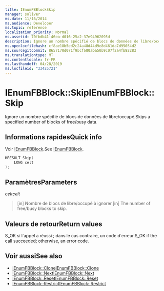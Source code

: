```yaml
---
title: IEnumFBBlockSkip
manager: soliver
ms.date: 11/16/2014
ms.audience: Developer
ms.topic: reference
localization_priority: Normal
ms.assetid: 70fbdb41-46ea-d016-25a2-37e94962095d
description: Ignore un nombre spécifié de blocs de données de libre/occupé.
ms.openlocfilehash: cf8ae18b5ed2c24a48d44d9e8d461da7d95054d2
ms.sourcegitcommit: 8657170d071f9bcf680aba50b9c07f2a4fb82283
ms.translationtype: MT
ms.contentlocale: fr-FR
ms.lasthandoff: 04/28/2019
ms.locfileid: "33425721"
---
```

# <a name="ienumfbblockskip"></a><span data-ttu-id="0f800-103">IEnumFBBlock::Skip</span><span class="sxs-lookup"><span data-stu-id="0f800-103">IEnumFBBlock::Skip</span></span>

<span data-ttu-id="0f800-104">Ignore un nombre spécifié de blocs de données de libre/occupé.</span><span class="sxs-lookup"><span data-stu-id="0f800-104">Skips a specified number of blocks of free/busy data.</span></span>
  
## <a name="quick-info"></a><span data-ttu-id="0f800-105">Informations rapides</span><span class="sxs-lookup"><span data-stu-id="0f800-105">Quick info</span></span>

<span data-ttu-id="0f800-106">Voir [IEnumFBBlock](ienumfbblock.md).</span><span class="sxs-lookup"><span data-stu-id="0f800-106">See [IEnumFBBlock](ienumfbblock.md).</span></span>
  
```cpp
HRESULT Skip(  
    LONG celt 
);
```

## <a name="parameters"></a><span data-ttu-id="0f800-107">Paramètres</span><span class="sxs-lookup"><span data-stu-id="0f800-107">Parameters</span></span>

<span data-ttu-id="0f800-108">_celt_</span><span class="sxs-lookup"><span data-stu-id="0f800-108">_celt_</span></span>
  
>  <span data-ttu-id="0f800-109">[in] Nombre de blocs de libre/occupé à ignorer.</span><span class="sxs-lookup"><span data-stu-id="0f800-109">[in] The number of free/busy blocks to skip.</span></span> 
    
## <a name="return-values"></a><span data-ttu-id="0f800-110">Valeurs de retour</span><span class="sxs-lookup"><span data-stu-id="0f800-110">Return values</span></span>

<span data-ttu-id="0f800-111">S_OK si l'appel a réussi ; dans le cas contraire, un code d'erreur.</span><span class="sxs-lookup"><span data-stu-id="0f800-111">S_OK if the call succeeded; otherwise, an error code.</span></span>
  
## <a name="see-also"></a><span data-ttu-id="0f800-112">Voir aussi</span><span class="sxs-lookup"><span data-stu-id="0f800-112">See also</span></span>

- [<span data-ttu-id="0f800-113">IEnumFBBlock::Clone</span><span class="sxs-lookup"><span data-stu-id="0f800-113">IEnumFBBlock::Clone</span></span>](ienumfbblock-clone.md)  
- [<span data-ttu-id="0f800-114">IEnumFBBlock::Next</span><span class="sxs-lookup"><span data-stu-id="0f800-114">IEnumFBBlock::Next</span></span>](ienumfbblock-next.md)  
- [<span data-ttu-id="0f800-115">IEnumFBBlock::Reset</span><span class="sxs-lookup"><span data-stu-id="0f800-115">IEnumFBBlock::Reset</span></span>](ienumfbblock-reset.md)  
- [<span data-ttu-id="0f800-116">IEnumFBBlock::Restrict</span><span class="sxs-lookup"><span data-stu-id="0f800-116">IEnumFBBlock::Restrict</span></span>](ienumfbblock-restrict.md)

